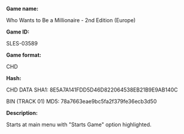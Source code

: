 **Game name:**

Who Wants to Be a Millionaire - 2nd Edition (Europe)

**Game ID:**

SLES-03589

**Game format:**

CHD

**Hash:**

CHD DATA SHA1: 8E5A7A141FDD5D46D822064538EB21B9E9AB140C

BIN (TRACK 01) MD5: 78a7663eae9bc5fa2f379fe36ecb3d50

**Description:**

Starts at main menu with "Starts Game" option highlighted.